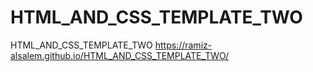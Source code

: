 # HTML_AND_CSS_TEMPLATE_TWO
HTML_AND_CSS_TEMPLATE_TWO
https://ramiz-alsalem.github.io/HTML_AND_CSS_TEMPLATE_TWO/
